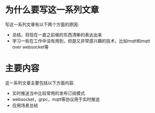 # 为什么要写这一系列文章

写这一系列文章有以下两个方面的原因:

- 总结，将现在一直之前做的东西清晰的表达出来
- 学习一些在工作中没有用到，但是又非常感兴趣的技术，比如mqtt和mqtt over websocket等

# 主要内容
这一系列文章主要包括以下方面内容:

- 实时推送当中比较常用的发布订阅模式
- websocket，grpc，mqtt等协议用于实时推送
- 应用场景总结
